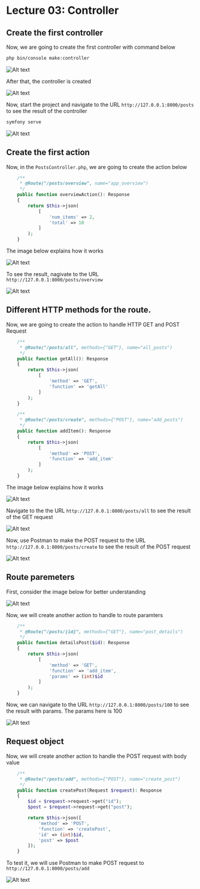 # Lecture 03: Controller

## Create the first controller

Now, we are going to create the first controller with command below

```bash
php bin/console make:controller
```

![Alt text](image.png)

After that, the controller is created

![Alt text](image-1.png)

Now, start the project and navigate to the URL `http://127.0.0.1:8000/posts` to see the result of the controller

```bash
symfony serve
```

![Alt text](image-2.png)

## Create the first action

Now, in the `PostsController.php`, we are going to create the action below

```php
    /**
     * @Route("/posts/overview", name="app_overview")
     */
    public function overviewAction(): Response
    {
        return $this->json(
            [
                'num_items' => 2,
                'total' => 10
            ]
        );
    }
```

The image below explains how it works

![Alt text](image-8.png)

To see the result, nagivate to the URL `http://127.0.0.1:8000/posts/overview`

![Alt text](image-3.png)

## Different HTTP methods for the route.

Now, we are going to create the action to handle HTTP GET and POST Request

```php
    /**
     * @Route("/posts/all", methods={"GET"}, name="all_posts")
     */
    public function getAll(): Response
    {
        return $this->json(
            [
                'method' => 'GET',
                'function' => 'getAll'
            ]
        );
    }

    /**
     * @Route("/posts/create", methods={"POST"}, name="add_posts")
     */
    public function addItem(): Response
    {
        return $this->json(
            [
                'method' => 'POST',
                'function' => 'add_item'
            ]
        );
    }
```

The image below explains how it works

![Alt text](image-9.png)

Navigate to the the URL `http://127.0.0.1:8000/posts/all` to see the result of the GET request

![Alt text](image-4.png)

Now, use Postman to make the POST request to the URL `http://127.0.0.1:8000/posts/create` to see the result of the POST request

![Alt text](image-5.png)

## Route paremeters

First, consider the image below for better understanding

![Alt text](image-10.png)

Now, we will create another action to handle to route paramters

```php
    /**
     * @Route("/posts/{id}", methods={"GET"}, name="post_details")
     */
    public function detailsPost($id): Response
    {
        return $this->json(
            [
                'method' => 'GET',
                'function' => 'add_item',
                'params' => (int)$id
            ]
        );
    }
```

Now, we can navigate to the URL `http://127.0.0.1:8000/posts/100` to see the result with params. The params here is 100

![Alt text](image-6.png)

## Request object

Now, we will create another action to handle the POST request with body value

```php
    /**
     * @Route("/posts/add", methods={"POST"}, name="create_post")
     */
    public function createPost(Request $request): Response
    {
        $id = $request->request->get("id");
        $post = $request->request->get("post");

        return $this->json([
            'method' => 'POST',
            'function' => 'createPost',
            'id' => (int)$id,
            'post' => $post
        ]);
    }
```

To test it, we will use Postman to make POST request to `http://127.0.0.1:8000/posts/add`

![Alt text](image-7.png)
